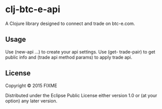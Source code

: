# clj-btc-e-api

A Clojure library designed to connect and trade on btc-e.com.

## Usage

Use (new-api ...) to create your api settings.
Use (get-<public-method-name> trade-pair) to get public info and
(trade api method params) to apply trade api.

## License

Copyright © 2015 FIXME

Distributed under the Eclipse Public License either version 1.0 or (at
your option) any later version.
